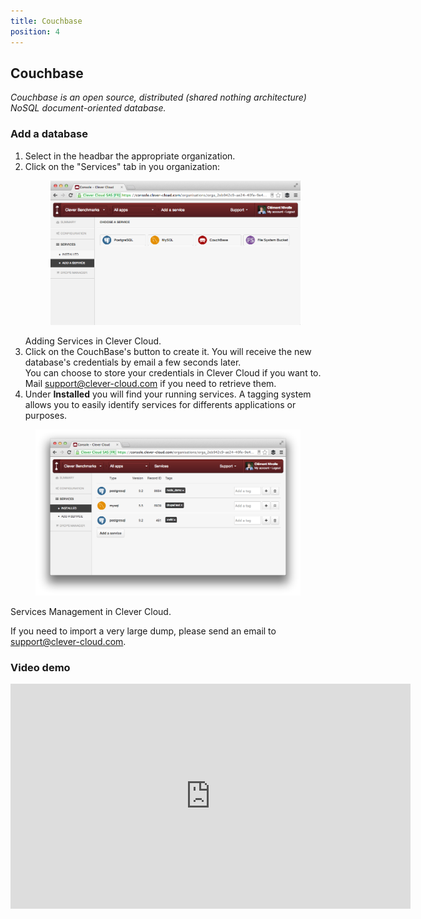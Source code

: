 ```yaml
---
title: Couchbase
position: 4
---
```

## Couchbase <span class="cc-beta pull-right" title="Currently in Beta version"></span>

*Couchbase is an open source, distributed (shared nothing architecture) NoSQL document-oriented database.*

### Add a database

1. Select in the headbar the appropriate organization.
2. Click on the "Services" tab in you organization: <figure class="cc-content-img"><a href="/assets/images/intro-services1.png"><img src="/assets/images/intro-services1.png"></a></figure><figcaption>Adding Services in Clever Cloud.</figcaption>
3. Click on the CouchBase's button to create it. You will receive the new database's credentials by email a few seconds later. <br>You can choose to store your credentials in Clever Cloud if you want to. Mail <support@clever-cloud.com> if you need to retrieve them.
4. Under **Installed** you will find your running services. A tagging system allows you to easily identify services for differents applications or purposes.
<figure class="cc-content-img"><a href="/assets/images/intro-services2.png"><img src="/assets/images/intro-services2.png"></a></figure>
  <figcaption>
    Services Management in Clever Cloud.
</figcaption>

If you need to import a very large dump, please send an email to <support@clever-cloud.com>.

### Video demo
<p>
<iframe style="width:640px" height="360" src="http://www.youtube.com/embed/6rJ8zQqIhUw?rel=0&autohide=1&showinfo=0" frameborder="0" controls="0"  allowfullscreen="allowfullscreen"> </iframe>
</p>